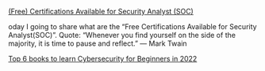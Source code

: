[(Free) Certifications Available for Security Analyst (SOC)](https://medium.com/@gouthamvishwanath/free-certifications-available-for-security-analyst-soc-7b195e4a76ef)

oday I going to share what are the “Free Certifications Available for Security Analyst(SOC)”.
Quote: “Whenever you find yourself on the side of the majority, it is time to pause and reflect.” — Mark Twain

[Top 6 books to learn Cybersecurity for Beginners in 2022](https://medium.com/@madaniram2698/top-6-books-to-learn-cybersecurity-for-beginners-in-2022-e6c1bbe3a896)